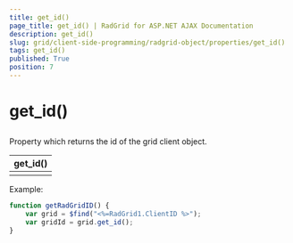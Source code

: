 ```yaml
---
title: get_id()
page_title: get_id() | RadGrid for ASP.NET AJAX Documentation
description: get_id()
slug: grid/client-side-programming/radgrid-object/properties/get_id()
tags: get_id()
published: True
position: 7
---
```


# get_id()



## 

Property which returns the id of the grid client object.


|  **get_id()**  |
| ------ |
||

Example:

````JavaScript
function getRadGridID() {
    var grid = $find("<%=RadGrid1.ClientID %>");
    var gridId = grid.get_id();            
}
````


